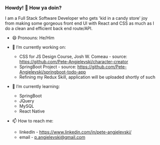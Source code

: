 ### Howdy! 👋 How ya doin?


I am a Full Stack Software Developer who gets 'kid in a candy store' joy from making some gorgeous front end UI with React and CSS as much as I do a clean and efficient back end route/API.

- 😄 Pronouns: He/Him

- 🔭 I’m currently working on:

  - CSS for JS Design Course, Josh W. Comeau - source: https://github.com/Pete-Angjelevski/character-creator
  - SpringBoot Project - source: https://github.com/Pete-Angjelevski/springboot-todo-app
  - Refining my Redux Skill, application will be uploaded shortly of such


- 🌱 I’m currently learning:

  - SpringBoot 
  - JQuery
  - MySQL
  - React Native

- 📫 How to reach me:

  - linkedIn - https://www.linkedin.com/in/pete-angjelevski/
  - email - p.angjelevski@gmail.com

